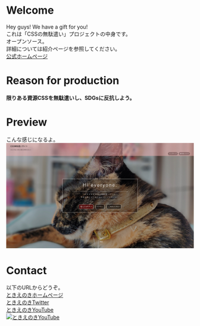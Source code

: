 # Welcome
Hey guys! We have a gift for you!  
これは「CSSの無駄遣い」プロジェクトの中身です。  
オープンソース。  
詳細については紹介ページを参照してください。  
[公式ホームページ](https://css.enoki.xyz "公式ホームページ")  
# Reason for production
__限りある資源CSSを無駄遣いし、SDGsに反抗しよう。__  
# Preview
こんな感じになるよ。
![Previewimg](/img/screenshot001.jpg)
# Contact
以下のURLからどうぞ。  
[ときえのきホームページ](https://enoki.xyz "ときえのきホームページ")  
[ときえのきTwitter](https://enoki.xyz/twitter "ときえのきTwitter")  
[ときえのきYouTube](https://enoki.xyz/youtube "ときえのきYouTube")  
[![ときえのきYouTube](http://img.youtube.com/vi/1nR3UbWrTFE/0.jpg)](https://www.youtube.com/watch?v=1nR3UbWrTFE)
